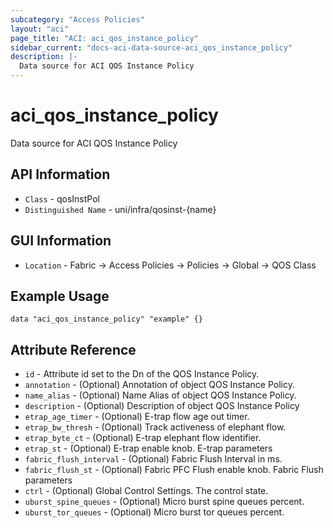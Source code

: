 ```yaml
---
subcategory: "Access Policies"
layout: "aci"
page_title: "ACI: aci_qos_instance_policy"
sidebar_current: "docs-aci-data-source-aci_qos_instance_policy"
description: |-
  Data source for ACI QOS Instance Policy
---
```


# aci_qos_instance_policy #

Data source for ACI QOS Instance Policy


## API Information ##

* `Class` - qosInstPol
* `Distinguished Name` - uni/infra/qosinst-{name}

## GUI Information ##

* `Location` - Fabric -> Access Policies -> Policies -> Global -> QOS Class

## Example Usage ##

```hcl
data "aci_qos_instance_policy" "example" {}
```

## Attribute Reference ##
* `id` - Attribute id set to the Dn of the QOS Instance Policy.
* `annotation` - (Optional) Annotation of object QOS Instance Policy.
* `name_alias` - (Optional) Name Alias of object QOS Instance Policy.
* `description` - (Optional) Description of object QOS Instance Policy
* `etrap_age_timer` - (Optional) E-trap flow age out timer. 
* `etrap_bw_thresh` - (Optional) Track activeness of elephant flow. 
* `etrap_byte_ct` - (Optional) E-trap elephant flow identifier. 
* `etrap_st` - (Optional) E-trap enable knob. E-trap parameters
* `fabric_flush_interval` - (Optional) Fabric Flush Interval in ms. 
* `fabric_flush_st` - (Optional) Fabric PFC Flush enable knob. Fabric Flush parameters
* `ctrl` - (Optional) Global Control Settings. The control state.
* `uburst_spine_queues` - (Optional) Micro burst spine queues percent.
* `uburst_tor_queues` - (Optional) Micro burst tor queues percent.
